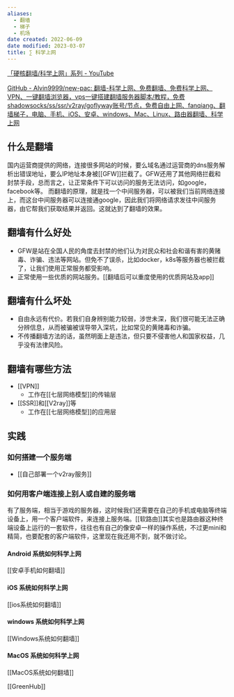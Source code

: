 ```yaml
---
aliases:
  - 翻墙
  - 梯子
  - 机场
date created: 2022-06-09
date modified: 2023-03-07
title: ∑ 科学上网
---
```


[「硬核翻墙/科学上网」系列 - YouTube](https://www.youtube.com/playlist?list=PLqybz7NWybwUgR-S6m78tfd-lV4sBvGFG)

[GitHub - Alvin9999/new-pac: 翻墙-科学上网、免费翻墙、免费科学上网、VPN、一键翻墙浏览器，vps一键搭建翻墙服务器脚本/教程，免费shadowsocks/ss/ssr/v2ray/goflyway账号/节点，免费自由上网、fanqiang、翻墙梯子，电脑、手机、iOS、安卓、windows、Mac、Linux、路由器翻墙、科学上网](https://github.com/Alvin9999/new-pac)

## 什么是翻墙

国内运营商提供的网络，连接很多网站的时候，要么域名通过运营商的dns服务解析出错误地址，要么IP地址本身被[[GFW]]拦截了。GFW还用了其他网络拦截和封禁手段，总而言之，让正常条件下可以访问的服务无法访问，如google，facebook等。
而翻墙的原理，就是找一个中间服务器，可以被我们当前网络连接上，而这台中间服务器可以连接通google，因此我们将网络请求发往中间服务器，由它帮我们获取结果并返回。这就达到了翻墙的效果。

## 翻墙有什么好处

- GFW是站在全国人民的角度去封禁的他们认为对民众和社会和谐有害的黄赌毒、诈骗、违法等网站。但免不了误杀，比如docker，k8s等服务器也被拦截了，让我们使用正常服务都受影响。
- 正常使用一些优质的网站服务。[[翻墙后可以重度使用的优质网站及app]]

## 翻墙有什么坏处

- 自由永远有代价。若我们自身辨别能力较弱，涉世未深，我们很可能无法正确分辨信息，从而被骗被误导带入深坑，比如常见的黄赌毒和诈骗。
- 不传播翻墙方法的话，虽然明面上是违法，但只要不侵害他人和国家权益，几乎没有法律风险。

## 翻墙有哪些方法

- [[VPN]]
	- 工作在[[七层网络模型]]的传输层
- [[SSR]]和[[V2ray]]等
	- 工作在[[七层网络模型]]的应用层

## 实践

### 如何搭建一个服务端

- [[自己部署一个v2ray服务]]

### 如何用客户端连接上别人或自建的服务端

有了服务端，相当于游戏的服务器，这时候我们还需要在自己的手机或电脑等终端设备上，用一个客户端软件，来连接上服务端。[[软路由]]其实也是路由器这种终端设备上运行的一套软件，往往也有自己的像安卓一样的操作系统，不过更mini和精简，也要配套的客户端软件，这里现在我还用不到，就不做讨论。

#### Android 系统如何科学上网

[[安卓手机如何翻墙]]

#### iOS 系统如何科学上网

[[ios系统如何翻墙]]

#### windows 系统如何科学上网

[[Windows系统如何翻墙]]

#### MacOS 系统如何科学上网

[[MacOS系统如何翻墙]]

[[GreenHub]]
